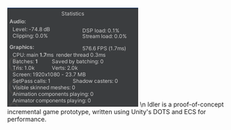 ![Screenshot](preview.png)
\n
Idler is a proof-of-concept incremental game prototype, written using Unity's DOTS and ECS for performance.
